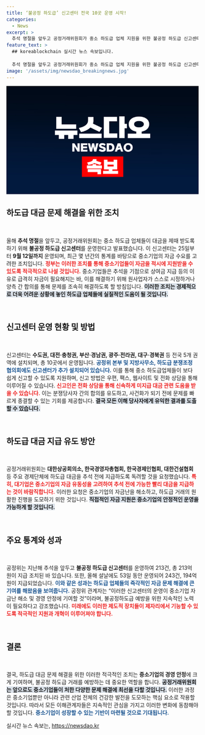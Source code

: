 ```yaml
---
title: ‘불공정 하도급’ 신고센터 전국 10곳 운영 시작!
categories:
  - News
excerpt: >
  추석 명절을 앞두고 공정거래위원회가 중소 하도급 업체 지원을 위한 불공정 하도급 신고센터를 운영합니다. 오는 25일부터 9월 12일까지, 신고를 통해 대금 미지급 문제를 신속히 해결할 수 있습니다.
feature_text: >
  ## koreablockchain 실시간 뉴스 속보입니다.

  추석 명절을 앞두고 공정거래위원회가 중소 하도급 업체 지원을 위한 불공정 하도급 신고센터를 운영합니다. 오는 25일부터 9월 12일까지, 신고를 통해 대금 미지급 문제를 신속히 해결할 수 있습니다.
image: '/assets/img/newsdao_breakingnews.jpg'
---
```


<p><img src="/assets/img/newsdao_breakingnews.jpg" alt="koreablockchain 속보" /></p>

<h2 data-ke-size="size26">하도급 대금 문제 해결을 위한 조치</h2>

<p data-ke-size="size16">&nbsp;</p>

<p>올해 <strong>추석 명절</strong>을 앞두고, 공정거래위원회는 중소 하도급 업체들이 대금을 제때 받도록 하기 위해 <strong>불공정 하도급 신고센터</strong>를 운영한다고 발표했습니다. 이 신고센터는 25일부터 <strong>9월 12일까지</strong> 운영되며, 최근 몇 년간의 통계를 바탕으로 중소기업의 자금 수요를 고려한 조치입니다. <b><span style="color: #ee2323;">정부는 이러한 조치를 통해 중소기업들이 자금을 적시에 지원받을 수 있도록 적극적으로 나설 것입니다.</span></b> 중소기업들은 추석을 기점으로 상여금 지급 등의 이유로 급격히 자금이 필요해지는 바, 이를 해결하기 위해 원사업자가 스스로 시정하거나 양측 간 합의를 통해 문제를 조속히 해결하도록 할 방침입니다. <b><span style="background-color: #21538527;">이러한 조치는 경제적으로 더욱 어려운 상황에 놓인 하도급 업체들에 실질적인 도움이 될 것입니다.</span></b></p>

<p data-ke-size="size16">&nbsp;</p>

<h2 data-ke-size="size26">신고센터 운영 현황 및 방법</h2>

<p data-ke-size="size16">&nbsp;</p>

<p>신고센터는 <b>수도권, 대전·충청권, 부산·경남권, 광주·전라권, 대구·경북권</b> 등 전국 5개 권역에 설치되며, 총 10곳에서 운영됩니다. <b><span style="color: #1a5490;">공정위 본부 및 지방사무소, 하도급 분쟁조정 협의회에도 신고센터가 추가 설치되어 있습니다.</span></b> 이를 통해 중소 하도급업체들이 보다 쉽게 신고할 수 있도록 지원하며, 신고 방법은 우편, 팩스, 웹사이트 및 전화 상담을 통해 이루어질 수 있습니다. <b><span style="color: #ee2323;">신고인은 전화 상담을 통해 신속하게 미지급 대금 관련 도움을 받을 수 있습니다.</span></b> 이는 분쟁당사자 간의 합의를 유도하고, 사건화가 되기 전에 문제를 빠르게 종결할 수 있는 기회를 제공합니다. <b><span style="background-color: #21538527;">결국 모든 이해 당사자에게 유익한 결과를 도출할 수 있습니다.</span></b></p>

<p data-ke-size="size16">&nbsp;</p>

<h2 data-ke-size="size26">하도급 대금 지급 유도 방안</h2>

<p data-ke-size="size16">&nbsp;</p>

<p>공정거래위원회는 <strong>대한상공회의소, 한국경영자총협회, 한국경제인협회, 대한건설협회</strong> 등 주요 경제단체에 하도급 대금을 추석 전에 지급하도록 독려할 것을 요청했습니다. <b><span style="color: #ee2323;">특히, 대기업은 중소기업의 자금 유동성을 고려하여 추석 전에 가능한 빨리 대금을 지급하는 것이 바람직합니다.</span></b> 이러한 요청은 중소기업의 자금난을 해소하고, 하도급 거래의 원활한 진행을 도모하기 위한 것입니다. <b><span style="background-color: #21538527;">직접적인 자금 지원은 중소기업의 안정적인 운영을 가능하게 할 것입니다.</span></b></p>

<p data-ke-size="size16">&nbsp;</p>

<h2 data-ke-size="size26">주요 통계와 성과</h2>

<p data-ke-size="size16">&nbsp;</p>

<p>공정위는 지난해 추석을 앞두고 <strong>불공정 하도급 신고센터</strong>를 운영하여 213건, 총 213억 원이 지급 조치된 바 있습니다. 또한, 올해 설날에도 53일 동안 운영되어 243건, 194억 원이 지급되었습니다. <b><span style="color: #1a5490;">이와 같은 성과는 하도급 업체들의 즉각적인 자금 문제 해결에 큰 기여를 해왔음을 보여줍니다.</span></b> 공정위 관계자는 “이러한 신고센터의 운영이 중소기업 자금난 해소 및 경영 안정에 기여할 것”이라며, 불공정하도급 예방을 위한 지속적인 노력이 필요하다고 강조했습니다. <b><span style="color: #ee2323;">미래에도 이러한 제도적 장치들이 제자리에서 기능할 수 있도록 적극적인 지원과 개혁이 이루어져야 합니다.</span></b></p>

<p data-ke-size="size16">&nbsp;</p>

<h2 data-ke-size="size26">결론</h2>

<p data-ke-size="size16">&nbsp;</p>

<p>결국, 하도급 대금 문제 해결을 위한 이러한 적극적인 조치는 <strong>중소기업의 경영 안정</strong>에 크게 기여하며, 불공정 하도급 거래를 예방하는 데 중요한 역할을 합니다. <b><span style="background-color: #21538527;">공정거래위원회는 앞으로도 중소기업들이 처한 다양한 문제 해결에 최선을 다할 것입니다.</span></b> 이러한 과정은 중소기업뿐만 아니라 관련 산업 전체의 건강한 발전을 도모하는 핵심 요소로 작용할 것입니다. 따라서 모든 이해관계자들은 지속적인 관심을 가지고 이러한 변화에 동참해야 할 것입니다. <b><span style="color: #1a5490;">중소기업이 성장할 수 있는 기반이 마련될 것으로 기대됩니다.</span></b></p>
실시간 뉴스 속보는, <a href="https://newsdao.kr" rel="dofollow">https://newsdao.kr</a>


